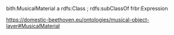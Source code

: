 bith:MusicalMaterial a rdfs:Class ; rdfs:subClassOf frbr:Expression

https://domestic-beethoven.eu/ontologies/musical-object-layer#MusicalMaterial
